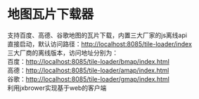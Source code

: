 # 地图瓦片下载器

支持百度、高德、谷歌地图的瓦片下载，内置三大厂家的js离线api <br>
直接启动，默认访问路径：[http://localhost:8085/tile-loader/index](http://localhost:8085/tile-loader/index) <br>
三大厂商的离线版本，访问地址分别为：<br>
百度：[http://localhost:8085/tile-loader/bmap/index.html](http://localhost:8085/tile-loader/bmap/index.html) <br>
高德：[http://localhost:8085/tile-loader/amap/index.html](http://localhost:8085/tile-loader/amap/index.html) <br>
谷歌：[http://localhost:8085/tile-loader/gmap/index.html](http://localhost:8085/tile-loader/gmap/index.html) <br>
利用jxbrower实现基于web的客户端